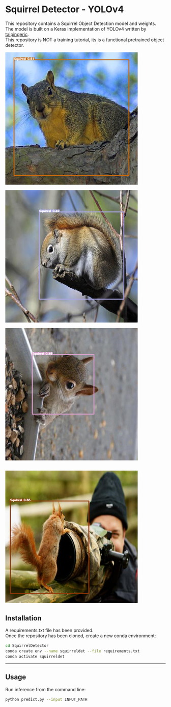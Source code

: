 # Squirrel Detector - YOLOv4

This repository contains a Squirrel Object Detection model and weights.  
The model is built on a Keras implementation of YOLOv4 written by [taipingeric](https://github.com/taipingeric/yolo-v4-tf.keras).  
This repository is NOT a training tutorial, its is a functional pretrained object detector.

![img1](imgs/1.png)

![img2](imgs/2.png)

![img3](imgs/3.png)

![img4](imgs/4.png)
---

## Installation

A requirements.txt file has been provided.  
Once the repository has been cloned, create a new conda environment:

```bash
cd SquirrelDetector
conda create env --name squirreldet --file requirements.txt
conda activate squirreldet
```

---

## Usage

Run inference from the command line:  

```bash
python predict.py --input INPUT_PATH 
```
